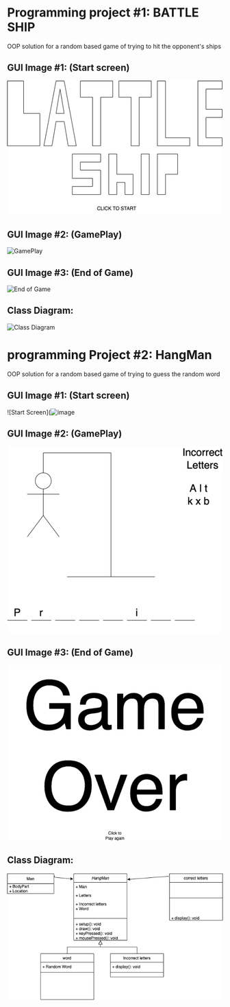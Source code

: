 # Programming project #1: BATTLE SHIP
OOP solution for a random based game of trying to hit the opponent's ships

## GUI Image #1: (Start screen)
![Start Screen](https://github.com/LedgerStaker/Programming-project/blob/main/Images/BATTLESHIPSTART.drawio.png?raw=true)
## GUI Image #2: (GamePlay)
![GamePlay]()
## GUI Image #3: (End of Game)
![End of Game]()
## Class Diagram:
![Class Diagram]()
# programming Project #2: HangMan
OOP solution for a random based game of trying to guess the random word

## GUI Image #1: (Start screen)
![Start Screen](![image](https://user-images.githubusercontent.com/89046050/160417262-54415023-fd3a-4971-8b45-1f296957029a.png)
## GUI Image #2: (GamePlay)
![GamePlay](https://github.com/LedgerStaker/Programming-project/blob/main/Images/HangMan%20gameplay.drawio.png?raw=true)
## GUI Image #3: (End of Game)
![End of Game](https://github.com/LedgerStaker/Programming-project/blob/main/Images/Hangman%20end%20screen.drawio.png?raw=true)
## Class Diagram:
![Class Diagram](https://github.com/LedgerStaker/Programming-project/blob/main/Images/Hangman%20diagram.drawio.png?raw=true)
